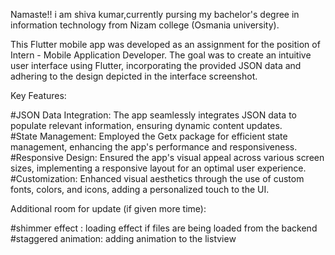 
Namaste!! i am shiva kumar,currently pursing my bachelor's degree in information technology from Nizam college (Osmania university).



This Flutter mobile app was developed as an assignment for the position of Intern - Mobile Application Developer. The goal was to create an intuitive user interface using Flutter, incorporating the provided JSON data and adhering to the design depicted in the interface screenshot.

Key Features:

#JSON Data Integration: The app seamlessly integrates JSON data to populate relevant information, ensuring dynamic content updates.    
#State Management: Employed the Getx package for efficient state management, enhancing the app's performance and responsiveness.     
#Responsive Design: Ensured the app's visual appeal across various screen sizes, implementing a responsive layout for an optimal user experience.     
#Customization: Enhanced visual aesthetics through the use of custom fonts, colors, and icons, adding a personalized touch to the UI.    

Additional room for update (if given more time):

#shimmer effect : loading effect if files are being loaded from the backend    
#staggered animation: adding animation to the listview


